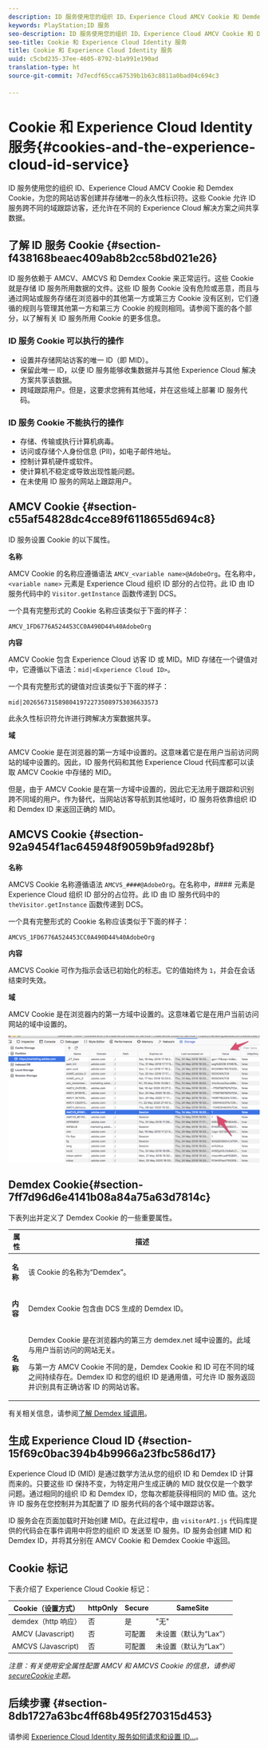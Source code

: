 ```yaml
---
description: ID 服务使用您的组织 ID、Experience Cloud AMCV Cookie 和 Demdex Cookie，为您的网站访客创建并存储唯一的永久性标识符。这些 Cookie 允许 ID 服务跨不同的域跟踪访客，还允许在不同的 Experience Cloud 解决方案之间共享数据。
keywords: PlayStation;ID 服务
seo-description: ID 服务使用您的组织 ID、Experience Cloud AMCV Cookie 和 Demdex Cookie，为您的网站访客创建并存储唯一的永久性标识符。这些 Cookie 允许 ID 服务跨不同的域跟踪访客，还允许在不同的 Experience Cloud 解决方案之间共享数据。
seo-title: Cookie 和 Experience Cloud Identity 服务
title: Cookie 和 Experience Cloud Identity 服务
uuid: c5cbd235-37ee-4605-8792-b1a991e190ad
translation-type: ht
source-git-commit: 7d7ecdf65cca67539b1b63c8811a0bad04c694c3

---
```



# Cookie 和 Experience Cloud Identity 服务{#cookies-and-the-experience-cloud-id-service}

ID 服务使用您的组织 ID、Experience Cloud AMCV Cookie 和 Demdex Cookie，为您的网站访客创建并存储唯一的永久性标识符。这些 Cookie 允许 ID 服务跨不同的域跟踪访客，还允许在不同的 Experience Cloud 解决方案之间共享数据。

## 了解 ID 服务 Cookie {#section-f438168beaec409ab8b2cc58bd021e26}

ID 服务依赖于 AMCV、AMCVS 和 Demdex Cookie 来正常运行。这些 Cookie 就是存储 ID 服务所用数据的文件。这些 ID 服务 Cookie 没有危险或恶意，而且与通过网站或服务存储在浏览器中的其他第一方或第三方 Cookie 没有区别，它们遵循的规则与管理其他第一方和第三方 Cookie 的规则相同。请参阅下面的各个部分，以了解有关 ID 服务所用 Cookie 的更多信息。

### ID 服务 Cookie 可以执行的操作

* 设置并存储网站访客的唯一 ID（即 MID）。
* 保留此唯一 ID，以便 ID 服务能够收集数据并与其他 Experience Cloud 解决方案共享该数据。
* 跨域跟踪用户。但是，这要求您拥有其他域，并在这些域上部署 ID 服务代码。

### ID 服务 Cookie 不能执行的操作

* 存储、传输或执行计算机病毒。
* 访问或存储个人身份信息 (PII)，如电子邮件地址。
* 控制计算机硬件或软件。
* 使计算机不稳定或导致出现性能问题。
* 在未使用 ID 服务的网站上跟踪用户。

## AMCV Cookie {#section-c55af54828dc4cce89f6118655d694c8}

ID 服务设置 Cookie 的以下属性。

**名称**

AMCV Cookie 的名称应遵循语法 `AMCV_<variable name>@AdobeOrg`。在名称中，`<variable name>` 元素是 Experience Cloud 组织 ID 部分的占位符。此 ID 由 ID 服务代码中的 `Visitor.getInstance` 函数传递到 DCS。

一个具有完整形式的 Cookie 名称应该类似于下面的样子：

```
AMCV_1FD6776A524453CC0A490D44%40AdobeOrg
```

**内容**

AMCV Cookie 包含 Experience Cloud 访客 ID 或 MID。MID 存储在一个键值对中，它遵循以下语法：`mid|<Experience Cloud ID>`。

一个具有完整形式的键值对应该类似于下面的样子：

```
mid|20265673158980419722735089753036633573
```

此永久性标识符允许进行跨解决方案数据共享。

**域**

AMCV Cookie 是在浏览器的第一方域中设置的。这意味着它是在用户当前访问网站的域中设置的。因此，ID 服务代码和其他 Experience Cloud 代码库都可以读取 AMCV Cookie 中存储的 MID。

但是，由于 AMCV Cookie 是在第一方域中设置的，因此它无法用于跟踪和识别跨不同域的用户。作为替代，当网站访客导航到其他域时，ID 服务将依靠组织 ID 和 Demdex ID 来返回正确的 MID。

## AMCVS Cookie {#section-92a9454f1ac645948f9059b9fad928bf}

**名称**

AMCVS Cookie 名称遵循语法 `AMCVS_####@AdobeOrg`。在名称中，#### 元素是 Experience Cloud 组织 ID 部分的占位符。此 ID 由 ID 服务代码中的 `theVisitor.getInstance` 函数传递到 DCS。

一个具有完整形式的 Cookie 名称应该类似于下面的样子：

```
AMCVS_1FD6776A524453CC0A490D44%40AdobeOrg
```

**内容**

AMCVS Cookie 可作为指示会话已初始化的标志。它的值始终为 `1`，并会在会话结束时失效。

**域**

AMCV Cookie 是在浏览器内的第一方域中设置的。这意味着它是在用户当前访问网站的域中设置的。

![](assets/AMCVS-cookie.png)

## Demdex Cookie{#section-7ff7d96d6e4141b08a84a75a63d7814c}

下表列出并定义了 Demdex Cookie 的一些重要属性。

<table id="table_18E3CAF3550E4BB6A199736AACE39202"> 
 <thead> 
  <tr> 
   <th colname="col1" class="entry"> 属性 </th> 
   <th colname="col2" class="entry"> 描述 </th> 
  </tr> 
 </thead>
 <tbody> 
  <tr> 
   <td colname="col1"> <p> <b>名称</b> </p> </td> 
   <td colname="col2"> <p>该 Cookie 的名称为“Demdex”。 </p> </td> 
  </tr> 
  <tr> 
   <td colname="col1"> <p> <b>内容</b> </p> </td> 
   <td colname="col2"> <p>Demdex Cookie 包含由 DCS 生成的 Demdex ID。 </p> </td> 
  </tr> 
  <tr> 
   <td colname="col1"> <p> <b>名称</b> </p> </td> 
   <td colname="col2"> <p>Demdex Cookie 是在浏览器内的第三方 demdex.net 域中设置的。此域与用户当前访问的网站无关。 </p> <p>与第一方 AMCV Cookie 不同的是，Demdex Cookie 和 ID 可在不同的域之间持续存在。Demdex ID 和您的组织 ID 是通用值，可允许 ID 服务返回并识别具有正确访客 ID 的网站访客。 </p> </td> 
  </tr> 
 </tbody> 
</table>

有关相关信息，请参阅[了解 Demdex 域调用](https://marketing.adobe.com/resources/help/en_US/aam/demdex-calls.html)。

## 生成 Experience Cloud ID {#section-15f69c0bac394b4b9966a23fbc586d17}

Experience Cloud ID (MID) 是通过数学方法从您的组织 ID 和 Demdex ID 计算而来的。只要这些 ID 保持不变，为特定用户生成正确的 MID 就仅仅是一个数学问题。通过相同的组织 ID 和 Demdex ID，您每次都能获得相同的 MID 值。这允许 ID 服务在您控制并为其配置了 ID 服务代码的各个域中跟踪访客。

ID 服务会在页面加载时开始创建 MID。在此过程中，由 `visitorAPI.js` 代码库提供的代码会在事件调用中将您的组织 ID 发送至 ID 服务。ID 服务会创建 MID 和 Demdex ID，并将其分别在 AMCV Cookie 和 Demdex Cookie 中返回。

## Cookie 标记

下表介绍了 Experience Cloud Cookie 标记：

| Cookie（设置方式） | httpOnly | Secure | SameSite |
|--- |--- |--- |--- |
| demdex（http 响应） | 否 | 是 | "无" |
| AMCV (Javascript) | 否 | 可配置 | 未设置（默认为“Lax”） |
| AMCVS (Javascript) | 否 | 可配置 | 未设置（默认为“Lax”） |

*注意：有关使用安全属性配置 AMCV 和 AMCVS Cookie 的信息，请参阅[secureCookie](https://docs.adobe.com/content/help/zh-hans/id-service/using/id-service-api/configurations/securecookie.html)主题。*

## 后续步骤 {#section-8db1727a63bc4ff68b495f270315d453}

请参阅 [Experience Cloud Identity 服务如何请求和设置 ID...](../introduction/id-request.md#concept-2caacebb1d244402816760e9b8bcef6a)。
